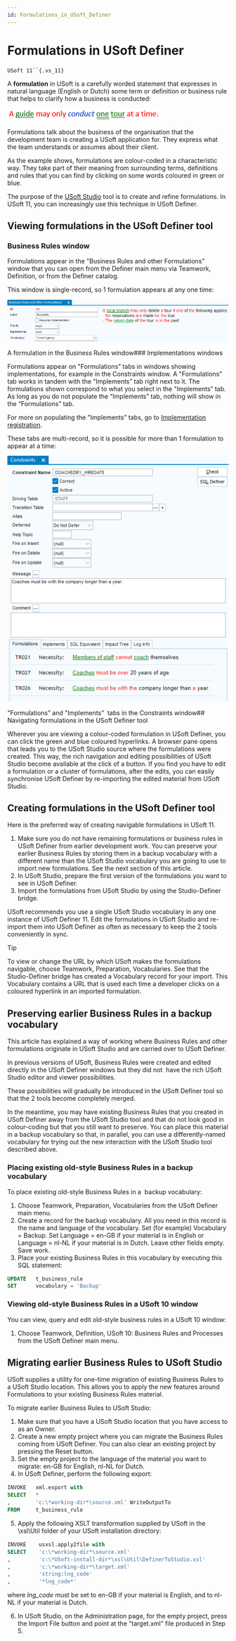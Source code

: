 ```yaml
---
id: Formulations_in_USoft_Definer
---
```


# Formulations in USoft Definer

`USoft 11``{.vs_11}`

A **formulation** in USoft is a carefully worded statement that expresses in natural language (English or Dutch) some term or definition or business rule that helps to clarify how a business is conducted:

![](./assets/7e9aa663-b1aa-4bc5-a0c1-3348779d8fa3.png)

Formulations talk about the business of the organisation that the development team is creating a USoft application for. They express what the team understands or assumes about their client.

As the example shows, formulations are colour-coded in a characteristic way. They take part of their meaning from surrounding terms, definitions and rules that you can find by clicking on some words coloured in green or blue.

The purpose of the [USoft Studio](/docs/Business%20rules/USoft%20Studio/USoft%20Studio%20quick%20tour.md) tool is to create and refine formulations. In USoft 11, you can increasingly use this technique in USoft Definer.

## Viewing formulations in the USoft Definer tool

### Business Rules window

Formulations appear in the "Business Rules and other Formulations” window that you can open from the Definer main menu via Teamwork, Definition, or from the Definer catalog.

This window is single-record, so 1 formulation appears at any one time:

![](./assets/824e97cf-1548-45aa-9188-64b50a065cc2.png)

A formulation in the Business Rules window### Implementations windows

Formulations appear on "Formulations” tabs in windows showing implementations, for example in the Constraints window. A "Formulations” tab works in tandem with the "Implements” tab right next to it. The formulations shown correspond to what you select in the "Implements” tab. As long as you do not populate the “Implements” tab, nothing will show in the “Formulations” tab.

For more on populating the "Implements” tabs, go to [Implementation registration](/docs/Collaboration/Between%20business%20rules%20and%20implementations/Implementation%20registration.md).

These tabs are multi-record, so it is possible for more than 1 formulation to appear at a time:

![](./assets/4bd86801-7eb4-4236-b004-f93db07f8042.png)

"Formulations” and "Implements”  tabs in the Constraints window## Navigating formulations in the USoft Definer tool

Wherever you are viewing a colour-coded formulation in USoft Definer, you can click the green and blue coloured hyperlinks. A browser pane opens that leads you to the USoft Studio source where the formulations were created. This way, the rich navigation and editing possibilities of USoft Studio become available at the click of a button. If you find you have to edit a formulation or a cluster of formulations, after the edits, you can easily synchronise USoft Definer by re-importing the edited material from USoft Studio.

## Creating formulations in the USoft Definer tool

Here is the preferred way of creating navigable formulations in USoft 11.

1. Make sure you do not have remaining formulations or business rules in USoft Definer from earlier development work. You can preserve your earlier Business Rules by storing them in a backup vocabulary with a different name than the USoft Studio vocabulary you are going to use to import new formulations. See the next section of this article.
2. In USoft Studio, prepare the first version of the formulations you want to see in USoft Definer.
3. Import the formulations from USoft Studio by using the Studio-Definer bridge.

USoft recommends you use a single USoft Studio vocabulary in any one instance of USoft Definer 11. Edit the formulations in USoft Studio and re-import them into USoft Definer as often as necessary to keep the 2 tools conveniently in sync.

> [!TIP]
> To view or change the URL by which USoft makes the formulations navigable, choose Teamwork, Preparation, Vocabularies. See that the Studio-Definer bridge has created a Vocabulary record for your import. This Vocabulary contains a URL that is used each time a developer clicks on a coloured hyperlink in an imported formulation.

## Preserving earlier Business Rules in a backup vocabulary

This article has explained a way of working where Business Rules and other formulations originate in USoft Studio and are carried over to USoft Definer.

In previous versions of USoft, Business Rules were created and edited directly in the USoft Definer windows but they did not  have the rich USoft Studio editor and viewer possibilities.

These possibilities will gradually be introduced in the USoft Definer tool so that the 2 tools become completely merged.

In the meantime, you may have existing Business Rules that you created in USoft Definer away from the USoft Studio tool and that do not look good in colour-coding but that you still want to preserve. You can place this material in a backup vocabulary so that, in parallel, you can use a differently-named vocabulary for trying out the new interaction with the USoft Studio tool described above.

### Placing existing old-style Business Rules in a backup vocabulary

To place existing old-style Business Rules in a  backup vocabulary:

1. Choose Teamwork, Preparation, Vocabularies from the USoft Definer main menu.
2. Create a record for the backup vocabulary. All you need in this record is the name and language of the vocabulary. Set (for example) Vocabulary = Backup. Set Language = en-GB if your material is in English or Language = nl-NL if your material is in Dutch. Leave other fields empty. Save work.
3. Place your existing Business Rules in this vocabulary by executing this SQL statement:

```sql
UPDATE   t_business_rule
SET      vocabulary = 'Backup'
```

### Viewing old-style Business Rules in a USoft 10 window

You can view, query and edit old-style business rules in a USoft 10 window:

1. Choose Teamwork, Definition, USoft 10: Business Rules and Processes from the USoft Definer main menu.

## Migrating earlier Business Rules to USoft Studio

USoft supplies a utility for one-time migration of existing Business Rules to a USoft Studio location. This allows you to apply the new features around Formulations to your existing Business Rules material.

To migrate earlier Business Rules to USoft Studio:

1. Make sure that you have a USoft Studio location that you have access to as an Owner.
2. Create a new empty project where you can migrate the Business Rules coming from USoft Definer. You can also clear an existing project by pressing the Reset button.
3. Set the empty project to the language of the material you want to migrate: en-GB for English, nl-NL for Dutch.
4. In USoft Definer, perform the following export:

```sql
INVOKE   xml.export with
SELECT   *
,        'c:\*working-dir*\source.xml' WriteOutputTo
FROM     t_business_rule
```

5. Apply the following XSLT transformation supplied by USoft in the \\xsl\\Util folder of your USoft installation directory:

```sql
INVOKE    usxsl.apply2file with
SELECT    'c:\*working-dir*\source.xml'
,         'c:\*USoft-install-dir*\xsl\Util\DefinerToStudio.xsl'
,         'c:\*working-dir*\target.xml'
,         'string:lng_code'
,         '*lng_code*'
```

where *lng_code* must be set to en-GB if your material is English, and to nl-NL if your material is Dutch.

6. In USoft Studio, on the Administration page, for the empty project, press the Import File button and point at the "target.xml” file produced in Step 5.